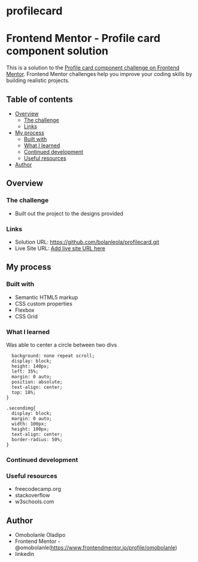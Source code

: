 # profilecard
# Frontend Mentor - Profile card component solution

This is a solution to the [Profile card component challenge on Frontend Mentor](https://www.frontendmentor.io/challenges/profile-card-component-cfArpWshJ). Frontend Mentor challenges help you improve your coding skills by building realistic projects. 

## Table of contents

- [Overview](#overview)
  - [The challenge](#the-challenge)
  - [Links](#links)
- [My process](#my-process)
  - [Built with](#built-with)
  - [What I learned](#what-i-learned)
  - [Continued development](#continued-development)
  - [Useful resources](#useful-resources)
- [Author](#author)



## Overview

### The challenge

- Built out the project to the designs provided



### Links

- Solution URL: https://github.com/bolanleola/profilecard.git
- Live Site URL: [Add live site URL here](https://your-live-site-url.com)

## My process

### Built with

- Semantic HTML5 markup
- CSS custom properties
- Flexbox
- CSS Grid


### What I learned

Was able to center a circle between two divs

```.innercirc{
  background: none repeat scroll;
  display: block;
  height: 140px;
  left: 35%;
  margin: 0 auto;
  position: absolute;
  text-align: center;
  top: 18%;
}

.secondimg{
  display: block;
  margin: 0 auto;
  width: 100px;
  height: 100px;
  text-align: center;
  border-radius: 50%;
}
```



### Continued development

### Useful resources

- freecodecamp.org 
- stackoverflow
- w3schools.com


## Author

- Omobolanle Oladipo
- Frontend Mentor - @omobolanle(https://www.frontendmentor.io/profile/omobolanle)
- linkedin



